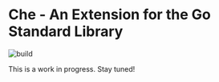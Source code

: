 # Che - An Extension for the Go Standard Library

![build](https://github.com/comfortablynumb/che/actions/workflows/build.yml/badge.svg)

This is a work in progress. Stay tuned!
